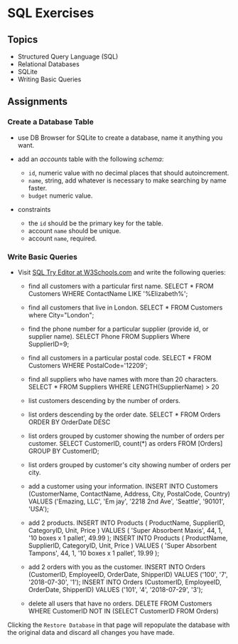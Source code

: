 # SQL Exercises

## Topics

- Structured Query Language (SQL)
- Relational Databases
- SQLite
- Writing Basic Queries

## Assignments

### Create a Database Table

- use DB Browser for SQLite to create a database, name it anything you want.
- add an _accounts_ table with the following _schema_:

  - `id`, numeric value with no decimal places that should autoincrement.
  - `name`, string, add whatever is necessary to make searching by name faster.
  - `budget` numeric value.

- constraints
  - the `id` should be the primary key for the table.
  - account `name` should be unique.
  - account `name`, required.

### Write Basic Queries

- Visit [SQL Try Editor at W3Schools.com](https://www.w3schools.com/Sql/tryit.asp?filename=trysql_select_top) and write the following queries:
  - find all customers with a particular first name.
  SELECT * FROM Customers
WHERE ContactName LIKE '%Elizabeth%';

  - find all customers that live in London.
  SELECT * FROM Customers where City="London";

  - find the phone number for a particular supplier (provide id, or supplier name).
  SELECT Phone FROM Suppliers Where SupplierID=9;

  - find all customers in a particular postal code.
  SELECT * FROM Customers WHERE PostalCode='12209';

  - find all suppliers who have names with more than 20 characters.
  SELECT * FROM Suppliers WHERE LENGTH(SupplierName) > 20

  - list customers descending by the number of orders.


  - list orders descending by the order date.
  SELECT * FROM Orders ORDER BY OrderDate DESC

  - list orders grouped by customer showing the number of orders per customer.
  SELECT CustomerID, count(*) as orders FROM [Orders] GROUP BY CustomerID;

  - list orders grouped by customer's city showing number of orders per city.


  - add a customer using your information.
  INSERT INTO Customers (CustomerName, ContactName, Address, City, PostalCode, Country) VALUES ('Emazing, LLC', 'Em jay', '2218 2nd Ave', 'Seattle', '90101', 'USA');

  - add 2 products.
  INSERT INTO Products ( ProductName, SupplierID, CategoryID, Unit, Price )
  VALUES ( 'Super Absorbent Maxis', 44, 1, '10 boxes x 1 pallet', 49.99 );  INSERT INTO Products ( ProductName, SupplierID, CategoryID, Unit, Price )
  VALUES ( 'Super Absorbent Tampons', 44, 1, '10 boxes x 1 pallet', 19.99 );

  - add 2 orders with you as the customer.
  INSERT INTO Orders (CustomerID, EmployeeID, OrderDate, ShipperID) VALUES ('100', '7', '2018-07-30', '1'); INSERT INTO Orders (CustomerID, EmployeeID, OrderDate, ShipperID) VALUES ('101', '4', '2018-07-29', '3');

  - delete all users that have no orders.
  DELETE FROM Customers WHERE CustomerID NOT IN (SELECT CustomerID FROM Orders)


Clicking the `Restore Database` in that page will repopulate the database with the original data and discard all changes you have made.
